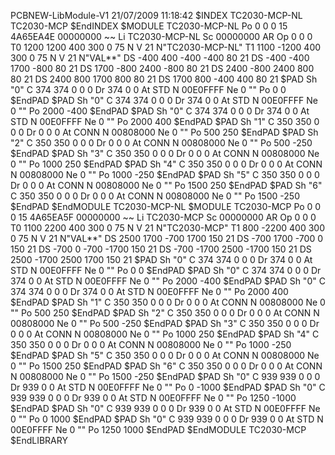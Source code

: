 PCBNEW-LibModule-V1  21/07/2009 11:18:42
$INDEX
TC2030-MCP-NL
TC2030-MCP
$EndINDEX
$MODULE TC2030-MCP-NL
Po 0 0 0 15 4A65EA4E 00000000 ~~
Li TC2030-MCP-NL
Sc 00000000
AR
Op 0 0 0
T0 1200 1200 400 300 0 75 N V 21 N"TC2030-MCP-NL"
T1 1100 -1200 400 300 0 75 N V 21 N"VAL**"
DS -400 400 -400 -400 80 21
DS -400 -400 1700 -800 80 21
DS 1700 -800 2400 -800 80 21
DS 2400 -800 2400 800 80 21
DS 2400 800 1700 800 80 21
DS 1700 800 -400 400 80 21
$PAD
Sh "0" C 374 374 0 0 0
Dr 374 0 0
At STD N 00E0FFFF
Ne 0 ""
Po 0 0
$EndPAD
$PAD
Sh "0" C 374 374 0 0 0
Dr 374 0 0
At STD N 00E0FFFF
Ne 0 ""
Po 2000 -400
$EndPAD
$PAD
Sh "0" C 374 374 0 0 0
Dr 374 0 0
At STD N 00E0FFFF
Ne 0 ""
Po 2000 400
$EndPAD
$PAD
Sh "1" C 350 350 0 0 0
Dr 0 0 0
At CONN N 00808000
Ne 0 ""
Po 500 250
$EndPAD
$PAD
Sh "2" C 350 350 0 0 0
Dr 0 0 0
At CONN N 00808000
Ne 0 ""
Po 500 -250
$EndPAD
$PAD
Sh "3" C 350 350 0 0 0
Dr 0 0 0
At CONN N 00808000
Ne 0 ""
Po 1000 250
$EndPAD
$PAD
Sh "4" C 350 350 0 0 0
Dr 0 0 0
At CONN N 00808000
Ne 0 ""
Po 1000 -250
$EndPAD
$PAD
Sh "5" C 350 350 0 0 0
Dr 0 0 0
At CONN N 00808000
Ne 0 ""
Po 1500 250
$EndPAD
$PAD
Sh "6" C 350 350 0 0 0
Dr 0 0 0
At CONN N 00808000
Ne 0 ""
Po 1500 -250
$EndPAD
$EndMODULE  TC2030-MCP-NL
$MODULE TC2030-MCP
Po 0 0 0 15 4A65EA5F 00000000 ~~
Li TC2030-MCP
Sc 00000000
AR 
Op 0 0 0
T0 1100 2200 400 300 0 75 N V 21 N"TC2030-MCP"
T1 800 -2200 400 300 0 75 N V 21 N"VAL**"
DS 2500 1700 -700 1700 150 21
DS -700 1700 -700 0 150 21
DS -700 0 -700 -1700 150 21
DS -700 -1700 2500 -1700 150 21
DS 2500 -1700 2500 1700 150 21
$PAD
Sh "0" C 374 374 0 0 0
Dr 374 0 0
At STD N 00E0FFFF
Ne 0 ""
Po 0 0
$EndPAD
$PAD
Sh "0" C 374 374 0 0 0
Dr 374 0 0
At STD N 00E0FFFF
Ne 0 ""
Po 2000 -400
$EndPAD
$PAD
Sh "0" C 374 374 0 0 0
Dr 374 0 0
At STD N 00E0FFFF
Ne 0 ""
Po 2000 400
$EndPAD
$PAD
Sh "1" C 350 350 0 0 0
Dr 0 0 0
At CONN N 00808000
Ne 0 ""
Po 500 250
$EndPAD
$PAD
Sh "2" C 350 350 0 0 0
Dr 0 0 0
At CONN N 00808000
Ne 0 ""
Po 500 -250
$EndPAD
$PAD
Sh "3" C 350 350 0 0 0
Dr 0 0 0
At CONN N 00808000
Ne 0 ""
Po 1000 250
$EndPAD
$PAD
Sh "4" C 350 350 0 0 0
Dr 0 0 0
At CONN N 00808000
Ne 0 ""
Po 1000 -250
$EndPAD
$PAD
Sh "5" C 350 350 0 0 0
Dr 0 0 0
At CONN N 00808000
Ne 0 ""
Po 1500 250
$EndPAD
$PAD
Sh "6" C 350 350 0 0 0
Dr 0 0 0
At CONN N 00808000
Ne 0 ""
Po 1500 -250
$EndPAD
$PAD
Sh "0" C 939 939 0 0 0
Dr 939 0 0
At STD N 00E0FFFF
Ne 0 ""
Po 0 -1000
$EndPAD
$PAD
Sh "0" C 939 939 0 0 0
Dr 939 0 0
At STD N 00E0FFFF
Ne 0 ""
Po 1250 -1000
$EndPAD
$PAD
Sh "0" C 939 939 0 0 0
Dr 939 0 0
At STD N 00E0FFFF
Ne 0 ""
Po 0 1000
$EndPAD
$PAD
Sh "0" C 939 939 0 0 0
Dr 939 0 0
At STD N 00E0FFFF
Ne 0 ""
Po 1250 1000
$EndPAD
$EndMODULE  TC2030-MCP
$EndLIBRARY
